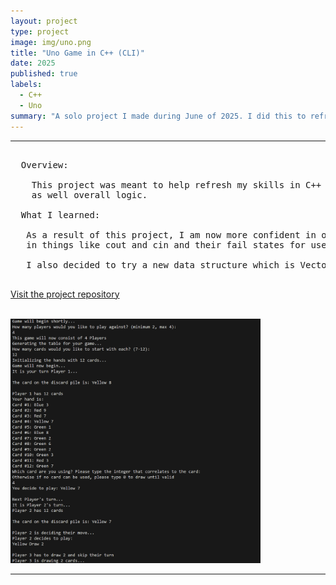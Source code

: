 ```yaml
---
layout: project
type: project
image: img/uno.png
title: "Uno Game in C++ (CLI)"
date: 2025
published: true
labels:
  - C++
  - Uno
summary: "A solo project I made during June of 2025. I did this to refresh my knowledge on C++ Programming as well as have fun trying to figure out how the game would work if I were to implement it."
---
```


<hr>

<pre>
  
  Overview:
  
    This project was meant to help refresh my skills in C++ as well as do more practice with concepts such as object oriented programming, input/output, 
    as well overall logic. 

  What I learned:
  
   As a result of this project, I am now more confident in object referencing, classes and functions, as well as getting more comfortable
   in things like cout and cin and their fail states for user input. 

   I also decided to try a new data structure which is Vectors, a dynamic array. 
  
</pre>

[Visit the project repository](https://github.com/derriqk/UnoCPP)

<br>

<img width="400px" class="rounded pe-4" src="../img/unoterminal.png">

<hr>


